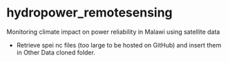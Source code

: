 # hydropower_remotesensing
Monitoring climate impact on power reliability in Malawi using satellite data

- Retrieve spei nc files (too large to be hosted on GitHub) and insert them in Other Data cloned folder.

